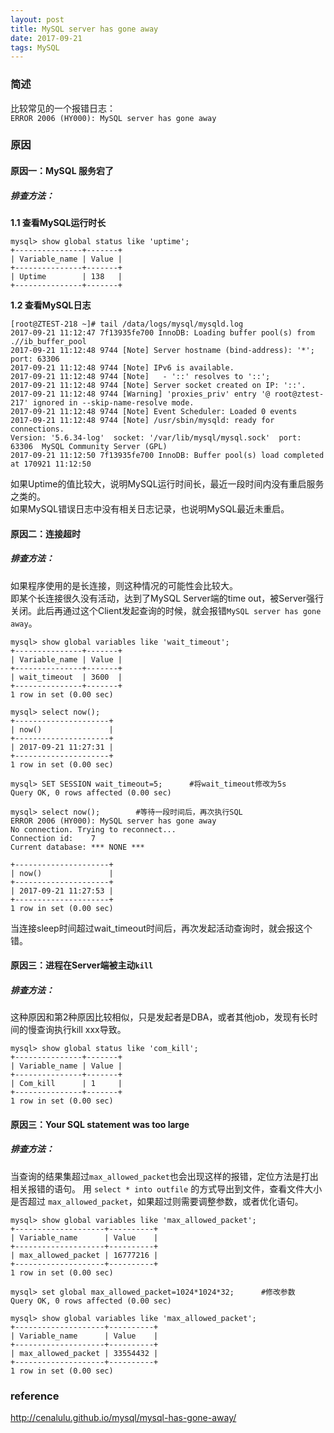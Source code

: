 ```yaml
---
layout: post
title: MySQL server has gone away
date: 2017-09-21
tags: MySQL
---
```


### 简述  
比较常见的一个报错日志：  
`ERROR 2006 (HY000): MySQL server has gone away`  

### 原因  
#### 原因一：MySQL 服务宕了  
##### 排查方法：  
**1.1 查看MySQL运行时长**  
```shell
mysql> show global status like 'uptime';  
+---------------+-------+  
| Variable_name | Value |  
+---------------+-------+  
| Uptime        | 138   |  
+---------------+-------+  
```  

**1.2 查看MySQL日志**  
```shell
[root@ZTEST-218 ~]# tail /data/logs/mysql/mysqld.log 
2017-09-21 11:12:47 7f13935fe700 InnoDB: Loading buffer pool(s) from .//ib_buffer_pool
2017-09-21 11:12:48 9744 [Note] Server hostname (bind-address): '*'; port: 63306
2017-09-21 11:12:48 9744 [Note] IPv6 is available.
2017-09-21 11:12:48 9744 [Note]   - '::' resolves to '::';
2017-09-21 11:12:48 9744 [Note] Server socket created on IP: '::'.
2017-09-21 11:12:48 9744 [Warning] 'proxies_priv' entry '@ root@ztest-217' ignored in --skip-name-resolve mode.
2017-09-21 11:12:48 9744 [Note] Event Scheduler: Loaded 0 events
2017-09-21 11:12:48 9744 [Note] /usr/sbin/mysqld: ready for connections.
Version: '5.6.34-log'  socket: '/var/lib/mysql/mysql.sock'  port: 63306  MySQL Community Server (GPL)
2017-09-21 11:12:50 7f13935fe700 InnoDB: Buffer pool(s) load completed at 170921 11:12:50
```  
如果Uptime的值比较大，说明MySQL运行时间长，最近一段时间内没有重启服务之类的。  
如果MySQL错误日志中没有相关日志记录，也说明MySQL最近未重启。  

#### 原因二：连接超时  
##### 排查方法：  
如果程序使用的是长连接，则这种情况的可能性会比较大。  
即某个长连接很久没有活动，达到了MySQL Server端的time out，被Server强行关闭。此后再通过这个Client发起查询的时候，就会报错`MySQL server has gone away`。  
```shell
mysql> show global variables like 'wait_timeout';
+---------------+-------+
| Variable_name | Value |
+---------------+-------+
| wait_timeout  | 3600  |
+---------------+-------+
1 row in set (0.00 sec)

mysql> select now();
+---------------------+
| now()               |
+---------------------+
| 2017-09-21 11:27:31 |
+---------------------+
1 row in set (0.00 sec)

mysql> SET SESSION wait_timeout=5;		#将wait_timeout修改为5s
Query OK, 0 rows affected (0.00 sec)

mysql> select now();		#等待一段时间后，再次执行SQL
ERROR 2006 (HY000): MySQL server has gone away
No connection. Trying to reconnect...
Connection id:    7
Current database: *** NONE ***

+---------------------+
| now()               |
+---------------------+
| 2017-09-21 11:27:53 |
+---------------------+
1 row in set (0.00 sec)
```  
当连接sleep时间超过wait_timeout时间后，再次发起活动查询时，就会报这个错。  

#### 原因三：进程在Server端被主动`kill`  
##### 排查方法：  
这种原因和第2种原因比较相似，只是发起者是DBA，或者其他job，发现有长时间的慢查询执行kill xxx导致。  
```shell
mysql> show global status like 'com_kill';
+---------------+-------+
| Variable_name | Value |
+---------------+-------+
| Com_kill      | 1     |
+---------------+-------+
1 row in set (0.00 sec)
```  

#### 原因三：Your SQL statement was too large  
##### 排查方法：  
当查询的结果集超过`max_allowed_packet`也会出现这样的报错，定位方法是打出相关报错的语句。 用 `select * into outfile` 的方式导出到文件，查看文件大小是否超过 `max_allowed_packet`，如果超过则需要调整参数，或者优化语句。  
```shell
mysql> show global variables like 'max_allowed_packet';
+--------------------+----------+
| Variable_name      | Value    |
+--------------------+----------+
| max_allowed_packet | 16777216 |
+--------------------+----------+
1 row in set (0.00 sec)  

mysql> set global max_allowed_packet=1024*1024*32;		#修改参数
Query OK, 0 rows affected (0.00 sec)

mysql> show global variables like 'max_allowed_packet';
+--------------------+----------+
| Variable_name      | Value    |
+--------------------+----------+
| max_allowed_packet | 33554432 |
+--------------------+----------+
1 row in set (0.00 sec)
```  

### reference  
http://cenalulu.github.io/mysql/mysql-has-gone-away/